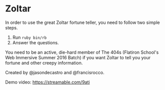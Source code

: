 # Zoltar

In order to use the great Zoltar fortune teller, you need to follow two simple steps.

1. Run `ruby bin/rb`
2. Answer the questions.

You need to be an active, die-hard member of The 404s (Flatiron School's Web Immersive Summer 2016 Batch) if you want Zoltar to tell you your fortune and other creepy information.

Created by @jasondecastro and @francisrocco.

Demo video:
https://streamable.com/9ati
